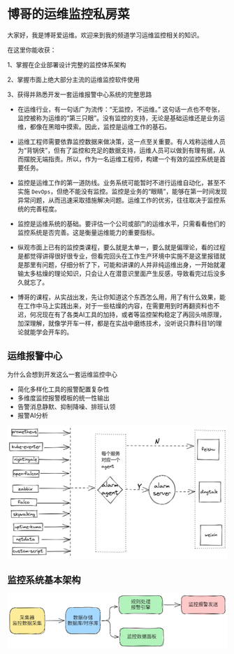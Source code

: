 # 博哥的运维监控私房菜

大家好，我是博哥爱运维。欢迎来到我的频道学习运维监控相关的知识。

在这里你能收获：

1、掌握在企业部署设计完整的监控体系架构

2、掌握市面上绝大部分主流的运维监控软件使用

3、获得并熟悉开发一套运维报警中心系统的完整思路



* 在运维行业，有一句话广为流传：“无监控，不运维。” 这句话一点也不夸张，监控被称为运维的“第三只眼”。没有监控的支持，无论是基础运维还是业务运维，都像在黑暗中摸索。因此，监控是运维工作的基石。

* 运维工程师需要依靠监控数据来做决策，这一点至关重要。有人戏称运维人员为“背锅侠”，但有了监控和充足的数据支持，运维人员可以做到有理有据，从而摆脱无端指责。所以，作为一名运维工程师，构建一个有效的监控系统是首要任务。

* 监控是运维工作的第一道防线。业务系统可能暂时不进行运维自动化，甚至不实施 `DevOps`，但绝不能没有监控。监控是业务的“眼睛”，能够在第一时间发现异常问题，从而迅速采取措施解决问题。运维工作的优劣，往往取决于监控系统的完善程度。

* 监控是运维系统的基础。要评估一个公司或部门的运维水平，只需看看他们的监控系统是否完善。这是衡量运维能力的重要指标。

* 纵观市面上已有的监控类课程，要么就是太单一，要么就是偏理论，看的过程是都觉得讲得很好很专业，但看完回头在工作生产环境中实施不是这里报错就是那里有问题，仔细分析了下，可能和讲课的人并非纯运维出身，一开始就灌输太多枯燥的理论知识，只会让人在潜意识里面产生反感，导致看完过后没多久就忘了。

* 博哥的课程，从实战出发，先让你知道这个东西怎么用，用了有什么效果，能在工作中马上实践出来，对于一些枯燥的内容，在需要用到时再翻资料也不迟，何况现在有了各类AI工具的加持，或者等监控架构稳定了再回头啃原理，加深理解，就像学开车一样，都是在实战中磨练技术，没听说只靠科目1的理论就能学会开车的。





## 运维报警中心

为什么会想到开发这么一套运维监控中心

* 简化多样化工具的报警配置复杂性
* 多维度监控报警模板的统一性输出
* 告警消息静默、抑制降噪、排班认领
* 报警AI分析

![运维报警中心架构图](.\pics\运维报警中心架构图.png)







## 监控系统基本架构

![监控系统典型架构](.\pics\监控系统典型架构.png)


